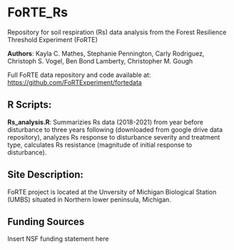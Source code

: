 # FoRTE_Rs
Repository for soil respiration (Rs) data analysis from the Forest Resilience Threshold Experiment (FoRTE)

**Authors**: Kayla C. Mathes, Stephanie Pennington, Carly Rodriguez, Christoph S. Vogel, Ben Bond Lamberty, Christopher M. Gough 

Full FoRTE data repository and code available at: https://github.com/FoRTExperiment/fortedata

## R Scripts: 

**Rs_analysis.R**: Summarizies Rs data (2018-2021) from year before disturbance to three years following (downloaded from google drive data repository), analyzes Rs response to disturbance severity and treatment type, calculates Rs resistance (magnitude of initial response to disturbance). 

## Site Description: 

FoRTE project is located at the Unversity of Michigan Biological Station (UMBS) situated in Northern lower peninsula, Michigan. 

## Funding Sources 

Insert NSF funding statement here 
